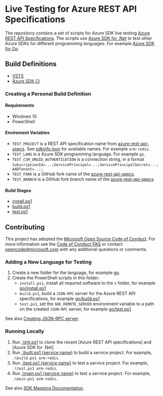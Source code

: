 # Live Testing for Azure REST API Specifications

The repository contains a set of scripts for Azure SDK live testing
[Azure REST API Specifications](https://github.com/Azure/azure-rest-api-specs).
The scripts use [Azure SDK for .Net](https://github.com/Azure/azure-sdk-for-net) to test other Azure SDKs for different programming languages. For example [Azure SDK for Go](https://github.com/Azure/azure-sdk-for-go).

## Build Definitions

- [VSTS](https://devdiv.visualstudio.com/NodeRepos/_build/index?definitionId=6392&_a=completed)
- [Azure SDK CI](http://azuresdkci.cloudapp.net/job/azure-rest-api-specs-tests/)

### Creating a Personal Build Definition

#### Requirements

- Windows 10
- PowerShell

#### Enviroment Variables

- `TEST_PROJECT` is a REST API specification name from [azure-rest-api-specs](https://github.com/Azure/azure-rest-api-specs). See [sdkinfo.json](sdkinfo.json) for available names. For example `arm-redis`.
- `TEST_LANG` is a Azure SDK programming language. For example `go`.
- `TEST_CSM_ORGID_AUTHENTICATION` is a connection string, in a format `SubscriptionId=...;ServicePrincipal=...;ServicePrincipalSecret=...;AADTenant=...;`
- `TEST_FORK` is a GitHub fork name of the [azure-rest-api-specs](https://github.com/Azure/azure-rest-api-specs).
- `TEST_BRANCH` is a GitHub fork branch name of the [azure-rest-api-specs](https://github.com/Azure/azure-rest-api-specs).

#### Build Stages

- [install.ps1](install.ps1)
- [build.ps1](build.ps1)
- [test.ps1](test.ps1)

## Contributing

This project has adopted the [Microsoft Open Source Code of Conduct](https://opensource.microsoft.com/codeofconduct/). For more information see the [Code of Conduct FAQ](https://opensource.microsoft.com/codeofconduct/faq/) or contact [opencode@microsoft.com](mailto:opencode@microsoft.com) with any additional questions or comments.

### Adding a New Language for Testing

1. Create a new folder for the language, for example [go](go).
1. Create the PowerShell scripts in this folder:
   - `install.ps1`, install all required software to the `x` folder, for example [go/install.ps1](go/install.ps1)
   - `build.ps1`, build a `JSON-RPC` server for the Azure REST API specifications, for example [go/build.ps1](go/build.ps1)
   - `test.ps1`, set the `SDK_REMOTE_SERVER` environment variable to a path on the created `JSON-RPC` server, for example [go/test.ps1](go/test.ps1)

See also [Creating JSON-RPC server](json-rpc-server.md).

### Running Locally

1. Run [.\init.ps1](init.ps1) to clone the recent [Azure REST API specifications] and [Azure SDK for .Net]
1. Run [.\built.ps1 {service name}](build.ps1) to build a service project. For example, `.\build.ps1 arm-redis`.
1. Run [.\test.ps1 {service name}](build.ps1) to test a service project. For example, `.\test.ps1 arm-redis`.
1. Run [.\main.ps1 {service name}](build.ps1) to test a service project. For example, `.\main.ps1 arm-redis`.

See also [SDK Mapping Documentation](sdkinfo.md).